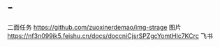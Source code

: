 # -
二面任务
https://github.com/zuoxinerdemao/img-strage
图片
https://nf3n099ik5.feishu.cn/docs/doccniCjsrSPZgcYomtHlc7KCrc
飞书
